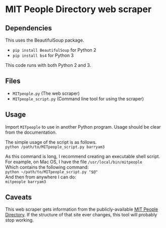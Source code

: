 # MIT People Directory web scraper

## Dependencies
This uses the BeautifulSoup package.
- `pip install BeautifulSoup` for Python 2
- `pip install bs4` for Python 3

This code runs with both Python 2 and 3.

## Files
- `MITpeople.py` (The web scraper)
- `MITpeople_script.py` (Command line tool for using the scraper)

## Usage
Import `MITpeople` to use in another Python program.
Usage should be clear from the documentation.

The simple usage of the script is as follows.  
`python /path/to/MITpeople_script.py barryam3`

As this command is long, I recommend creating an executable shell script.  
For example, on Mac OS, I have the file `/usr/local/bin/mitpeople`  
Which contains the following command:  
`python ~/path/to/MITpeople_script.py "$@"`  
And then from anywhere I can do:  
`mitpeople barryam3`

## Caveats
This web scraper gets information from the publicly-available [MIT People Directory](http://web.mit.edu/people.html). If the structure of that site ever changes, this tool will probably stop working.
